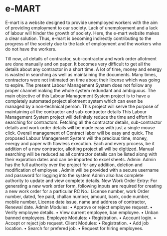 # e-MART
E-mart is a website designed to provide unemployed workers  with the aim of providing employment to our society. Lack of unemployment  and a lack of labour will hinder the growth of society. Here, the e-mart website  makes a clear solution. Thus, e-mart is becoming indirectly contributing to the  progress of the society due to the lack of employment and the workers who do  not have the workers.

Till now, all details of contractor, sub-contractor and work order allotment are done manually 
and on paper. It becomes very difficult to get all the details about any contractor in a short 
time. A lot of time, money and energy is wasted in searching as well as maintaining the 
documents. Many times, contractors were not intimated on time about their license which 
was going to expire. The present Labour Management System does not follow any proper 
channel making the whole system redundant and ambiguous.
The main objective of this Labour Management System project is to have a completely 
automated project allotment system which can even be managed by a non-technical person. 
This project will serve the purpose of maintaining all the contractor and sub-contractor details 
This Labour Management System project will definitely reduce the time and effort in 
searching for contractors. Fetching all the contractor details, sub-contractor details and work 
order details will be made easy with just a single mouse click. Overall management of 
Contract labor will be easy and quick.
The proposed Labour Management System will the precious time, money, energy and paper 
with flawless execution. Each and every process, be it addition of a new contractor, allotting 
project all will be digitized. Manual searching will be reduced as all contractor details can be 
listed along with their expiration dates and can be imported to excel sheets. 
Admin: Admin has the full authority over the project for any addition, deletion and 
modification of employee . Admin will be provided with a secure username and password for 
logging into the system Admin also has complete authority to update and view complete 
details.
New Work Order Entry: For generating a new work order form, following inputs are required 
for creating a new work order for a particular RC No.: License number, work Order number, 
dated, fee paid, challan number, amount, bank, code number, mobile number, License date 
issue, name and address of contractor, Renewal date. 
Admin Modules:
• Approve or reject employee request.
• Verify employee details.
• View current employee, ban employee.
• Unban banned employees.
Employee Modules:
• Registration.
• Account login.
• Accept or reject job request.
Client Modules:
• Registration.
• Add job location.
• Search for prefered job.
• Request for hiring employees.
